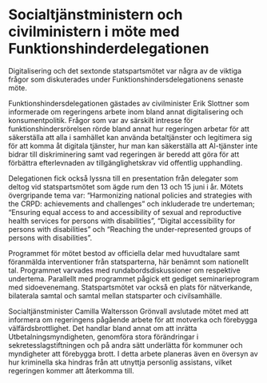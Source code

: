 # Socialtjänstministern och civilministern i möte med Funktionshinderdelegationen

Digitalisering och det sextonde statspartsmötet var några av de viktiga frågor som diskuterades under Funktionshindersdelegationens senaste möte.


Funktionshindersdelegationen gästades av civilminister Erik Slottner som informerade om regeringens arbete inom bland annat digitalisering och konsumentpolitik. Frågor som var av särskilt intresse för funktionshindersrörelsen rörde bland annat hur regeringen arbetar för att säkerställa att alla i samhället kan använda betaltjänster och legitimera sig för att komma åt digitala tjänster, hur man kan säkerställa att AI\-tjänster inte bidrar till diskriminering samt vad regeringen är beredd att göra för att förbättra efterlevnaden av tillgänglighetskrav vid offentlig upphandling.

Delegationen fick också lyssna till en presentation från delegater som deltog vid statspartsmötet som ägde rum den 13 och 15 juni i år. Mötets övergripande tema var: “Harmonizing national policies and strategies with the CRPD: achievements and challenges” och inkluderade tre underteman; “Ensuring equal access to and accessibility of sexual and reproductive health services for persons with disabilities”, “Digital accessibility for persons with disabilities” och “Reaching the under\-represented groups of persons with disabilities”.

Programmet för mötet bestod av officiella delar med huvudtalare samt föranmälda interventioner från statsparterna, här benämnt som nationellt tal. Programmet varvades med rundabordsdiskussioner om respektive undertema. Parallellt med programmet pågick ett gediget seminarieprogram med sidoevenemang. Statspartsmötet var också en plats för nätverkande, bilaterala samtal och samtal mellan statsparter och civilsamhälle.

Socialtjänstminister Camilla Waltersson Grönvall avslutade mötet med att informera om regeringens pågående arbete för att motverka och förebygga välfärdsbrottlighet. Det handlar bland annat om att inrätta Utbetalningsmyndigheten, genomföra stora förändringar i sekretesslagstiftningen och på andra sätt underlätta för kommuner och myndigheter att förebygga brott. I detta arbete planeras även en översyn av hur kriminella ska hindras från att utnyttja personlig assistans, vilket regeringen kommer att återkomma till.
